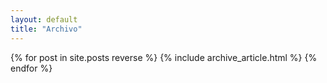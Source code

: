 ```yaml
---
layout: default
title: "Archivo"
---
```


{% for post in site.posts reverse %}
{% include archive_article.html %}
{% endfor %}
